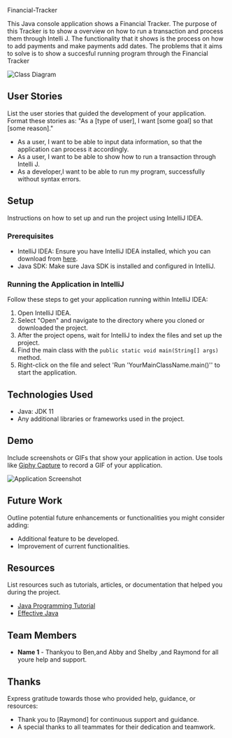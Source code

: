 Financial-Tracker

 

This Java console application shows a Financial Tracker. The purpose of this Tracker is to show a overview on how to run a transaction and process them through Intelli J. The functionality that it shows is the process on how to add payments and make payments add dates. The problems that it aims to solve is to show a succesful running program through the Financial Tracker

![Class Diagram](path/to/your/class_diagram.png)

## User Stories

List the user stories that guided the development of your application. Format these stories as: "As a [type of user], I want [some goal] so that [some reason]."

- As a user, I want to be able to input data information, so that the application can process it accordingly.
- As a user, I want to be able to show how to run a transaction through Intelli J.
- As a developer,I want to be able to run my program, successfully without syntax errors.

## Setup

Instructions on how to set up and run the project using IntelliJ IDEA.

### Prerequisites

- IntelliJ IDEA: Ensure you have IntelliJ IDEA installed, which you can download from [here](https://www.jetbrains.com/idea/download/).
- Java SDK: Make sure Java SDK is installed and configured in IntelliJ.

### Running the Application in IntelliJ

Follow these steps to get your application running within IntelliJ IDEA:

1. Open IntelliJ IDEA.
2. Select "Open" and navigate to the directory where you cloned or downloaded the project.
3. After the project opens, wait for IntelliJ to index the files and set up the project.
4. Find the main class with the `public static void main(String[] args)` method.
5. Right-click on the file and select 'Run 'YourMainClassName.main()'' to start the application.

## Technologies Used

- Java: JDK 11
- Any additional libraries or frameworks used in the project.

## Demo

Include screenshots or GIFs that show your application in action. Use tools like [Giphy Capture](https://giphy.com/apps/giphycapture) to record a GIF of your application.

![Application Screenshot](path/to/your/screenshot.png)

## Future Work

Outline potential future enhancements or functionalities you might consider adding:

- Additional feature to be developed.
- Improvement of current functionalities.

## Resources

List resources such as tutorials, articles, or documentation that helped you during the project.

- [Java Programming Tutorial](https://www.example.com)
- [Effective Java](https://www.example.com)

## Team Members

- **Name 1** - Thankyou to Ben,and Abby and Shelby ,and Raymond for all youre help and support. 
  

## Thanks

Express gratitude towards those who provided help, guidance, or resources:

- Thank you to [Raymond] for continuous support and guidance.
- A special thanks to all teammates for their dedication and teamwork.
 
